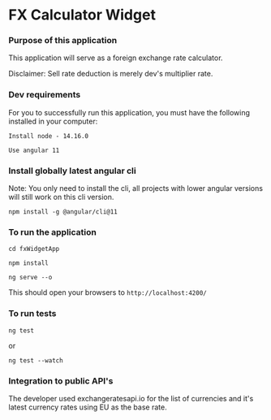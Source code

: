 # FX Calculator Widget

### Purpose of this application
This application will serve as a foreign exchange rate calculator.

Disclaimer: Sell rate deduction is merely dev's multiplier rate.

### Dev requirements

For you to successfully run this application, you must have the following installed in your computer:

```Install node - 14.16.0```

```Use angular 11```

### Install globally latest angular cli 
Note: You only need to install the cli, all projects with lower angular versions will still work on this cli version.

```
npm install -g @angular/cli@11
```
### To run the application

```
cd fxWidgetApp
```
```
npm install
```
```
ng serve --o
```

This should open your browsers to ```http://localhost:4200/```

### To run tests
```
ng test
```
or
```
ng test --watch
```

### Integration to public API's
The developer used exchangeratesapi.io for the list of currencies and it's latest currency rates using EU as the base rate.